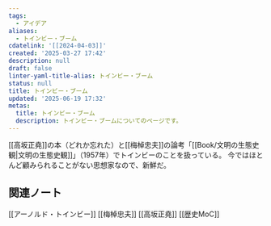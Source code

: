```yaml
---
tags:
  - アイデア
aliases:
  - トインビー・ブーム
cdatelink: '[[2024-04-03]]'
created: '2025-03-27 17:42'
description: null
draft: false
linter-yaml-title-alias: トインビー・ブーム
status: null
title: トインビー・ブーム
updated: '2025-06-19 17:32'
metas:
  title: トインビー・ブーム
  description: トインビー・ブームについてのページです。
---
```

[[高坂正堯]]の本（どれか忘れた）と[[梅棹忠夫]]の論考「[[Book/文明の生態史観|文明の生態史観]]」（1957年）でトインビーのことを扱っている。
今ではほとんど顧みられることがない思想家なので、新鮮だ。
## 関連ノート
[[アーノルド・トインビー]]
[[梅棹忠夫]] 
[[高坂正堯]] 
[[歴史MoC]]
